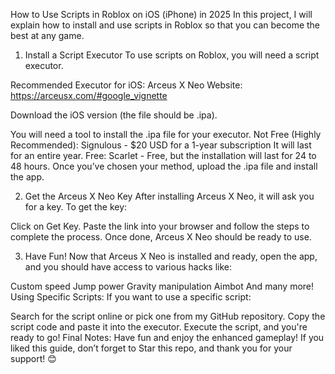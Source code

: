 How to Use Scripts in Roblox on iOS (iPhone) in 2025
In this project, I will explain how to install and use scripts in Roblox so that you can become the best at any game.

1. Install a Script Executor
To use scripts on Roblox, you will need a script executor.

Recommended Executor for iOS:
Arceus X Neo
Website: https://arceusx.com/#google_vignette

Download the iOS version (the file should be .ipa).

You will need a tool to install the .ipa file for your executor.
Not Free (Highly Recommended):
Signulous - $20 USD for a 1-year subscription
It will last for an entire year.
Free:
Scarlet - Free, but the installation will last for 24 to 48 hours.
Once you’ve chosen your method, upload the .ipa file and install the app.

2. Get the Arceus X Neo Key
After installing Arceus X Neo, it will ask you for a key. To get the key:

Click on Get Key.
Paste the link into your browser and follow the steps to complete the process.
Once done, Arceus X Neo should be ready to use.

3. Have Fun!
Now that Arceus X Neo is installed and ready, open the app, and you should have access to various hacks like:

Custom speed
Jump power
Gravity manipulation
Aimbot
And many more!
Using Specific Scripts:
If you want to use a specific script:

Search for the script online or pick one from my GitHub repository.
Copy the script code and paste it into the executor.
Execute the script, and you're ready to go!
Final Notes:
Have fun and enjoy the enhanced gameplay!
If you liked this guide, don’t forget to Star this repo, and thank you for your support! 😊

 



 
